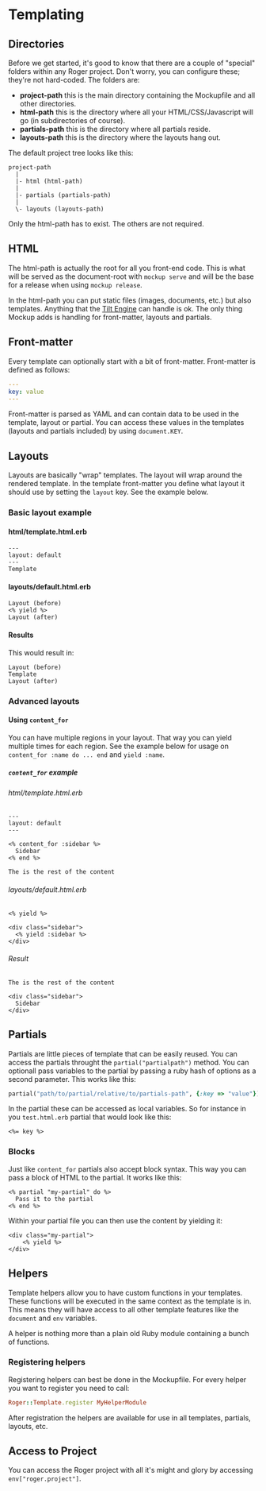 # Templating

## Directories

Before we get started, it's good to know that there are a couple of "special" folders within any Roger project. Don't worry, you can configure these; they're not hard-coded. The folders are:

* **project-path** this is the main directory containing the Mockupfile and all other directories.
* **html-path** this is the directory where all your HTML/CSS/Javascript will go (in subdirectories of course).
* **partials-path** this is the directory where all partials reside.
* **layouts-path** this is the directory where the layouts hang out.

The default project tree looks like this:

```
project-path
  |
  |- html (html-path)
  |
  |- partials (partials-path)
  |
  \- layouts (layouts-path)
```

Only the html-path has to exist. The others are not required.

## HTML

The html-path is actually the root for all you front-end code. This is what will be served as the document-root with `mockup serve` and will be the base for a release when using `mockup release`.

In the html-path you can put static files (images, documents, etc.) but also templates. Anything that the [Tilt Engine](https://github.com/rtomayko/tilt) can handle is ok. The only thing Mockup adds is handling for front-matter, layouts and partials. 

## Front-matter

Every template can optionally start with a bit of front-matter. Front-matter is defined as follows:

```yaml
---
key: value
---
```

Front-matter is parsed as YAML and can contain data to be used in the template, layout or partial. You can access
these values in the templates (layouts and partials included) by using `document.KEY`.

## Layouts

Layouts are basically "wrap" templates. The layout will wrap around the rendered template. In the template front-matter you define what layout it should use by setting the `layout` key. See the example below.

### Basic layout example

#### html/template.html.erb
```erb
---
layout: default
---
Template
```

#### layouts/default.html.erb
```erb
Layout (before)
<% yield %>
Layout (after)
```

#### Results
This would result in:

```
Layout (before)
Template
Layout (after)
```

### Advanced layouts

#### Using `content_for`

You can have multiple regions in your layout. That way you can yield multiple times for each region. See the example below for usage on `content_for :name do ... end` and `yield :name`.

##### `content_for` example

###### html/template.html.erb
```erb
---
layout: default
---

<% content_for :sidebar %>
  Sidebar
<% end %>

The is the rest of the content
```

###### layouts/default.html.erb
```erb
<% yield %>

<div class="sidebar">
  <% yield :sidebar %>
</div>
```

###### Result
```
The is the rest of the content 

<div class="sidebar">
  Sidebar
</div>
```

## Partials

Partials are little pieces of template that can be easily reused. You can access the partials throught the `partial("partialpath")` method. You can optionall pass variables to the partial by passing a ruby hash of options as a second parameter. This works like this:

```ruby
partial("path/to/partial/relative/to/partials-path", {:key => "value"})
```

In the partial these can be accessed as local variables. So for instance in you `test.html.erb` partial that would look like this:

```erb
<%= key %>
```

### Blocks

Just like `content_for` partials also accept block syntax. This way you can pass a block of HTML to the partial. It works like this:

```erb
<% partial "my-partial" do %>
  Pass it to the partial
<% end %>
```

Within your partial file you can then use the content by yielding it:

```erb
<div class="my-partial">
    <% yield %>
</div>
```

## Helpers
Template helpers allow you to have custom functions in your templates. These functions will be executed in the same context as the template is in. This means they will have access to all other template features like the `document` and `env` variables.

A helper is nothing more than a plain old Ruby module containing a bunch of functions.

### Registering helpers
Registering helpers can best be done in the Mockupfile. For every helper you want to register you need to call:

```ruby
Roger::Template.register MyHelperModule
```

After registration the helpers are available for use in all templates, partials, layouts, etc.

## Access to Project 

You can access the Roger project with all it's might and glory by accessing `env["roger.project"]`.